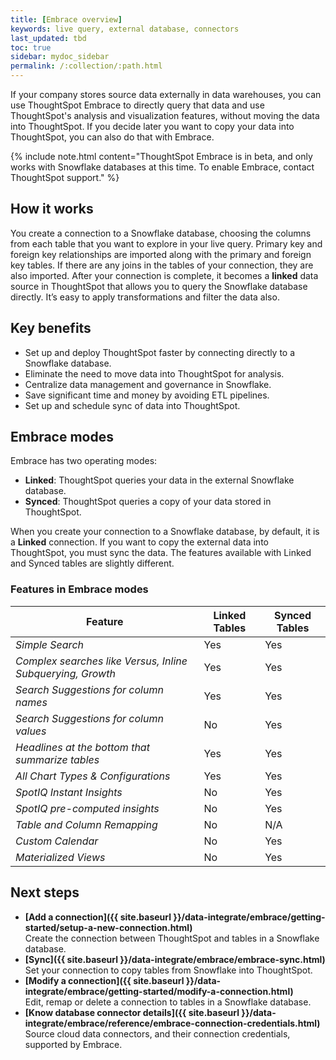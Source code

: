 ```yaml
---
title: [Embrace overview]
keywords: live query, external database, connectors
last_updated: tbd
toc: true
sidebar: mydoc_sidebar
permalink: /:collection/:path.html
---
```

If your company stores source data externally in data warehouses, you can use ThoughtSpot Embrace to directly query that data and use ThoughtSpot's analysis and visualization features, without moving the data into ThoughtSpot. If you decide later you want to copy your data into ThoughtSpot, you can also do that with Embrace.

{% include note.html content="ThoughtSpot Embrace is in beta, and only works with Snowflake databases at this time. To enable Embrace, contact ThoughtSpot support." %}

## How it works
You create a connection to a Snowflake database, choosing the columns from each table that you want to explore in your live query. Primary key and foreign key relationships are imported along with the primary and foreign key tables. If there are any joins in the tables of your connection, they are also imported. After your connection is complete, it becomes a **linked** data source in ThoughtSpot that allows you to query the Snowflake database directly. It’s easy to apply transformations and filter the data also.

## Key benefits
- Set up and deploy ThoughtSpot faster by connecting directly to a Snowflake database.
- Eliminate the need to move data into ThoughtSpot for analysis.
- Centralize data management and governance in Snowflake.
- Save significant time and money by avoiding ETL pipelines.
- Set up and schedule sync of data into ThoughtSpot.

## Embrace modes

Embrace has two operating modes:
- **Linked**: ThoughtSpot queries your data in the external Snowflake database.
- **Synced**: ThoughtSpot queries a copy of your data stored in ThoughtSpot.

When you create your connection to a Snowflake database, by default, it is a **Linked** connection. If you want to copy the external data into ThoughtSpot, you must sync the data. The features available with Linked and Synced tables are slightly different.

### Features in Embrace modes

| Feature |  Linked Tables | Synced Tables |
|---|---|---|
| *Simple Search* | Yes | Yes |
| *Complex searches like Versus, Inline Subquerying, Growth* | Yes | Yes |
| *Search Suggestions for column names* | Yes | Yes |
| *Search Suggestions for column values* | No | Yes |
| *Headlines at the bottom that summarize tables* | Yes | Yes |
| *All Chart Types & Configurations* | Yes | Yes |
| *SpotIQ Instant Insights* | No | Yes |
| *SpotIQ pre-computed insights* | No | Yes |
| *Table and Column Remapping* | No | N/A |
| *Custom Calendar* | No | Yes |
| *Materialized Views* | No | Yes |

## Next steps

-   **[Add a connection]({{ site.baseurl }}/data-integrate/embrace/getting-started/setup-a-new-connection.html)**  
Create the connection between ThoughtSpot and tables in a Snowflake database.
- **[Sync]({{ site.baseurl }}/data-integrate/embrace/embrace-sync.html)**
Set your connection to copy tables from Snowflake into ThoughtSpot.
-   **[Modify a connection]({{ site.baseurl }}/data-integrate/embrace/getting-started/modify-a-connection.html)**  
Edit, remap or delete a connection to tables in a Snowflake database.
- **[Know database connector details]({{ site.baseurl }}/data-integrate/embrace/reference/embrace-connection-credentials.html)**  
Source cloud data connectors, and their connection credentials, supported by Embrace.
